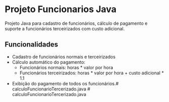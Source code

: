 # Projeto Funcionarios Java

Projeto Java para cadastro de funcionários, cálculo de pagamento e suporte a funcionários terceirizados com custo adicional.

## Funcionalidades

- Cadastro de funcionários normais e terceirizados
- Cálculo automático do pagamento:
  - Funcionários normais: horas * valor por hora
  - Funcionários terceirizados: horas * valor por hora + custo adicional * 1.1
- Exibição do pagamento de todos os funcionários.#   c a l c u l o F u n c i o n a r i o T e r c e r i z a d o . j a v a  
 #   c a l c u l o F u n c i o n a r i o T e r c e r i z a d o . j a v a  
 